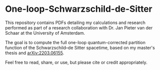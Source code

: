 # One-loop-Schwarzschild-de-Sitter
This repository contains PDFs detailing my calculations and research performed as part of a research collaboration with Dr. Jan Pieter van der Schaar at the University of Amsterdam.

The goal is to compute the full one-loop quantum-corrected partition function of the Schwarzschild–de Sitter spacetime, based on my master's thesis and [arXiv:2203.06155](https://arxiv.org/abs/2203.06155).

Feel free to read, share, or use, but please cite or credit appropriately.
